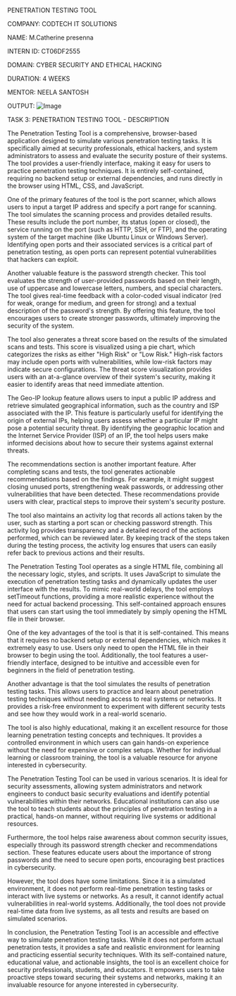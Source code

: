 PENETRATION TESTING TOOL

COMPANY: CODTECH IT SOLUTIONS

NAME: M.Catherine presenna

INTERN ID: CT06DF2555

DOMAIN: CYBER SECURITY AND ETHICAL HACKING

DURATION: 4 WEEKS

MENTOR: NEELA SANTOSH

OUTPUT:  ![Image](https://github.com/user-attachments/assets/a20117ab-6c6c-47fa-8d55-ad4ec4540be6)

TASK 3: PENETRATION TESTING TOOL - DESCRIPTION

The Penetration Testing Tool is a comprehensive, browser-based application designed to simulate various penetration testing tasks. It is specifically aimed at security professionals, ethical hackers, and system administrators to assess and evaluate the security posture of their systems. The tool provides a user-friendly interface, making it easy for users to practice penetration testing techniques. It is entirely self-contained, requiring no backend setup or external dependencies, and runs directly in the browser using HTML, CSS, and JavaScript.

One of the primary features of the tool is the port scanner, which allows users to input a target IP address and specify a port range for scanning. The tool simulates the scanning process and provides detailed results. These results include the port number, its status (open or closed), the service running on the port (such as HTTP, SSH, or FTP), and the operating system of the target machine (like Ubuntu Linux or Windows Server). Identifying open ports and their associated services is a critical part of penetration testing, as open ports can represent potential vulnerabilities that hackers can exploit.

Another valuable feature is the password strength checker. This tool evaluates the strength of user-provided passwords based on their length, use of uppercase and lowercase letters, numbers, and special characters. The tool gives real-time feedback with a color-coded visual indicator (red for weak, orange for medium, and green for strong) and a textual description of the password's strength. By offering this feature, the tool encourages users to create stronger passwords, ultimately improving the security of the system.

The tool also generates a threat score based on the results of the simulated scans and tests. This score is visualized using a pie chart, which categorizes the risks as either "High Risk" or "Low Risk." High-risk factors may include open ports with vulnerabilities, while low-risk factors may indicate secure configurations. The threat score visualization provides users with an at-a-glance overview of their system's security, making it easier to identify areas that need immediate attention.

The Geo-IP lookup feature allows users to input a public IP address and retrieve simulated geographical information, such as the country and ISP associated with the IP. This feature is particularly useful for identifying the origin of external IPs, helping users assess whether a particular IP might pose a potential security threat. By identifying the geographic location and the Internet Service Provider (ISP) of an IP, the tool helps users make informed decisions about how to secure their systems against external threats.

The recommendations section is another important feature. After completing scans and tests, the tool generates actionable recommendations based on the findings. For example, it might suggest closing unused ports, strengthening weak passwords, or addressing other vulnerabilities that have been detected. These recommendations provide users with clear, practical steps to improve their system's security posture.

The tool also maintains an activity log that records all actions taken by the user, such as starting a port scan or checking password strength. This activity log provides transparency and a detailed record of the actions performed, which can be reviewed later. By keeping track of the steps taken during the testing process, the activity log ensures that users can easily refer back to previous actions and their results.

The Penetration Testing Tool operates as a single HTML file, combining all the necessary logic, styles, and scripts. It uses JavaScript to simulate the execution of penetration testing tasks and dynamically updates the user interface with the results. To mimic real-world delays, the tool employs setTimeout functions, providing a more realistic experience without the need for actual backend processing. This self-contained approach ensures that users can start using the tool immediately by simply opening the HTML file in their browser.

One of the key advantages of the tool is that it is self-contained. This means that it requires no backend setup or external dependencies, which makes it extremely easy to use. Users only need to open the HTML file in their browser to begin using the tool. Additionally, the tool features a user-friendly interface, designed to be intuitive and accessible even for beginners in the field of penetration testing.

Another advantage is that the tool simulates the results of penetration testing tasks. This allows users to practice and learn about penetration testing techniques without needing access to real systems or networks. It provides a risk-free environment to experiment with different security tests and see how they would work in a real-world scenario.

The tool is also highly educational, making it an excellent resource for those learning penetration testing concepts and techniques. It provides a controlled environment in which users can gain hands-on experience without the need for expensive or complex setups. Whether for individual learning or classroom training, the tool is a valuable resource for anyone interested in cybersecurity.

The Penetration Testing Tool can be used in various scenarios. It is ideal for security assessments, allowing system administrators and network engineers to conduct basic security evaluations and identify potential vulnerabilities within their networks. Educational institutions can also use the tool to teach students about the principles of penetration testing in a practical, hands-on manner, without requiring live systems or additional resources.

Furthermore, the tool helps raise awareness about common security issues, especially through its password strength checker and recommendations section. These features educate users about the importance of strong passwords and the need to secure open ports, encouraging best practices in cybersecurity.

However, the tool does have some limitations. Since it is a simulated environment, it does not perform real-time penetration testing tasks or interact with live systems or networks. As a result, it cannot identify actual vulnerabilities in real-world systems. Additionally, the tool does not provide real-time data from live systems, as all tests and results are based on simulated scenarios.

In conclusion, the Penetration Testing Tool is an accessible and effective way to simulate penetration testing tasks. While it does not perform actual penetration tests, it provides a safe and realistic environment for learning and practicing essential security techniques. With its self-contained nature, educational value, and actionable insights, the tool is an excellent choice for security professionals, students, and educators. It empowers users to take proactive steps toward securing their systems and networks, making it an invaluable resource for anyone interested in cybersecurity.
